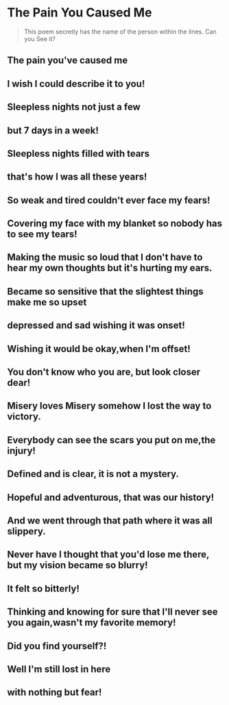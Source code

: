 # The Pain You Caused Me

> This poem secretly has the name of the person within the lines. Can you See it?

## The pain you've caused me
## I wish I could describe it to you!
## Sleepless nights not just a few
## but 7 days in a week!
## Sleepless nights filled with tears
## that's how I was all these years!
## So weak and tired couldn't ever face my fears!
## Covering my face with my blanket so nobody has to see my tears!
## Making the music so loud that I don't have to hear my own thoughts but it's hurting my ears.
## Became so sensitive that the slightest things make me so upset
## depressed and sad wishing it was onset!
## Wishing it would be okay,when I'm offset!
## You don't know who you are, but look closer dear!
## Misery loves Misery somehow I lost the way to victory.
## Everybody can see the scars you put on me,the injury!
## Defined and is clear, it is not a mystery.
## Hopeful and adventurous, that was our history!
## And we went through that path where it was all slippery.
## Never have I thought that you'd lose me there, but my vision became so blurry!
## It felt so bitterly!
## Thinking and knowing for sure that I'll never see you again,wasn't my favorite memory!
## Did you find yourself?!
## Well I'm still lost in here
## with nothing but fear!